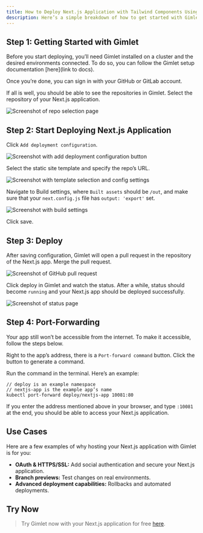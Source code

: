 ```yaml
---
title: How to Deploy Next.js Application with Tailwind Components Using Gimlet
description: Here’s a simple breakdown of how to get started with Gimlet and deploy Next.js applications.
---
```


## Step 1: Getting Started with Gimlet

Before you start deploying, you’ll need Gimlet installed on a cluster and the desired environments connected. To do so, you can follow the Gimlet setup documentation [here](link to docs).

Once you’re done, you can sign in with your GitHub or GitLab account.

If all is well, you should be able to see the repositories in Gimlet. Select the repository of your Next.js application.

![Screenshot of repo selection page](/next-js-tutorial-01.png)

## Step 2: Start Deploying Next.js Application

Click `Add deployment configuration`.

![Screenshot with add deployment configuration button](/next-js-tutorial-02.png)

Select the static site template and specify the repo’s URL.

![Screenshot with template selection and config settings](/next-js-tutorial-03.png)

Navigate to Build settings, where `Built assets` should be `/out`, and make sure that your `next.config.js` file has `output: 'export'` set.

![Screenshot with build settings](/next-js-tutorial-04.png)

Click save.

## Step 3: Deploy

After saving configuration, Gimlet will open a pull request in the repository of the Next.js app. Merge the pull request.

![Screenshot of GitHub pull request](/next-js-tutorial-05.png)

Click deploy in Gimlet and watch the status. After a while, status should become `running` and your Next.js app should be deployed successfully.

![Screenshot of status page](/next-js-tutorial-06.png)

## Step 4: Port-Forwarding

Your app still won’t be accessible from the internet. To make it accessible, follow the steps below.

Right to the app’s address, there is a `Port-forward command` button. Click the button to generate a command.

Run the command in the terminal. Here’s an example:

```
// deploy is an example namespace
// nextjs-app is the example app’s name
kubectl port-forward deploy/nextjs-app 10081:80
```

If you enter the address mentioned above in your browser, and type `:10081` at the end, you should be able to access your Next.js application.

## Use Cases

Here are a few examples of why hosting your Next.js application with Gimlet is for you:

- **OAuth & HTTPS/SSL:** Add social authentication and secure your Next.js application.
- **Branch previews:** Test changes on real environments.
- **Advanced deployment capabilities:** Rollbacks and automated deployments.

## Try Now

> Try Gimlet now with your Next.js application for free [here]().

